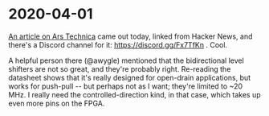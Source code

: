 # 2020-04-01

[An article on Ars
Technica](https://arstechnica.com/gaming/2020/04/how-snes-emulators-got-a-few-pixels-from-complete-perfection/)
came out today, linked from Hacker News, and there's a Discord channel for it:
https://discord.gg/Fx7TfKn .  Cool.

A helpful person there (@awygle) mentioned that the bidirectional level
shifters are not so great, and they're probably right.  Re-reading the
datasheet shows that it's really designed for open-drain applications, but
works for push-pull -- but perhaps not as I want; they're limited to ~20 MHz.
I really need the controlled-direction kind, in that case, which takes up even
more pins on the FPGA.
